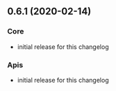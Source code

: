 ## 0.6.1 (2020-02-14)

### Core

- initial release for this changelog

### Apis

- initial release for this changelog
